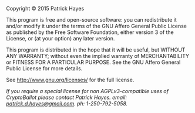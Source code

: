 Copyright © 2015 Patrick Hayes

This program is free and open-source software: you can redistribute it and/or modify it under the terms of the GNU Affero General Public License as published by the Free Software Foundation, either version 3 of the License, or (at your option) any later version.

This program is distributed in the hope that it will be useful, but WITHOUT ANY WARRANTY; without even the implied warranty of MERCHANTABILITY or FITNESS FOR A PARTICULAR PURPOSE.  See the GNU Affero General Public License for more details.

See http://www.gnu.org/licenses/ for the full license.

*If you require a special license for non AGPLv3-compatible uses of CryptoBallot please
contact Patrick Hayes. email: patrick.d.hayes@gmail.com. ph: 1-250-792-5058.*
